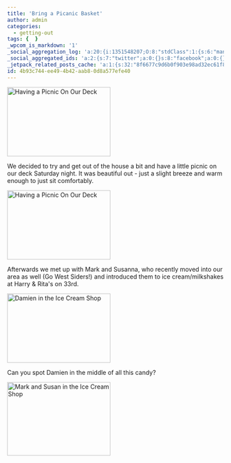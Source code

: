 ```yaml
---
title: 'Bring a Picanic Basket'
author: admin
categories:
  - getting-out
tags: {  }
_wpcom_is_markdown: '1'
_social_aggregation_log: 'a:20:{i:1351548207;O:8:"stdClass":1:{s:6:"manual";s:0:"";}i:1351550055;O:8:"stdClass":1:{s:6:"manual";s:0:"";}i:1351552776;O:8:"stdClass":1:{s:6:"manual";s:0:"";}i:1351557527;O:8:"stdClass":1:{s:6:"manual";s:0:"";}i:1351565572;O:8:"stdClass":1:{s:6:"manual";s:0:"";}i:1351580789;O:8:"stdClass":1:{s:6:"manual";s:0:"";}i:1351610857;O:8:"stdClass":1:{s:6:"manual";s:0:"";}i:1351655164;O:8:"stdClass":1:{s:6:"manual";s:0:"";}i:1351743736;O:8:"stdClass":1:{s:6:"manual";s:0:"";}i:1351917039;O:8:"stdClass":1:{s:6:"manual";s:0:"";}i:1371995545;O:8:"stdClass":2:{s:6:"manual";b:0;s:5:"items";a:0:{}}i:1372016168;O:8:"stdClass":2:{s:6:"manual";b:0;s:5:"items";a:0:{}}i:1372032891;O:8:"stdClass":2:{s:6:"manual";b:0;s:5:"items";a:0:{}}i:1372042745;O:8:"stdClass":2:{s:6:"manual";b:0;s:5:"items";a:0:{}}i:1372153432;O:8:"stdClass":2:{s:6:"manual";b:0;s:5:"items";a:0:{}}i:1372308309;O:8:"stdClass":2:{s:6:"manual";b:0;s:5:"items";a:0:{}}i:1372569895;O:8:"stdClass":2:{s:6:"manual";b:0;s:5:"items";a:0:{}}i:1372887144;O:8:"stdClass":2:{s:6:"manual";b:0;s:5:"items";a:0:{}}i:1373058312;O:8:"stdClass":2:{s:6:"manual";b:0;s:5:"items";a:0:{}}i:1373231719;O:8:"stdClass":2:{s:6:"manual";b:0;s:5:"items";a:0:{}}}'
_social_aggregated_ids: 'a:2:{s:7:"twitter";a:0:{}s:8:"facebook";a:0:{}}'
_jetpack_related_posts_cache: 'a:1:{s:32:"8f6677c9d6b0f903e98ad32ec61f8deb";a:2:{s:7:"expires";i:1513553035;s:7:"payload";a:3:{i:0;a:1:{s:2:"id";i:247;}i:1;a:1:{s:2:"id";i:206;}i:2;a:1:{s:2:"id";i:528;}}}}'
id: 4b93c744-ee49-4b42-aab8-0d8a577efe40
---
```

<p><a href="http://www.flickr.com/photos/lemon/688279686/" class="tt-flickr"><img src="http://farm2.static.flickr.com/1106/688279686_5942f586e4_m.jpg" alt="Having a Picnic On Our Deck" width="240" height="161" border="0" /></a></p>
<p>We decided to try and get out of the house a bit and have a little picnic on our deck Saturday night.  It was beautiful out - just a slight breeze and warm enough to just sit comfortably.</p>
<p><a href="http://www.flickr.com/photos/lemon/687427447/" class="tt-flickr"><img src="http://farm2.static.flickr.com/1417/687427447_5da505dafb_m.jpg" alt="Having a Picnic On Our Deck" width="240" height="161" border="0" /></a></p>
<p>Afterwards we met up with Mark and Susanna, who recently moved into our area as well (Go West Siders!) and introduced them to ice cream/milkshakes at Harry &amp; Rita's on 33rd.</p>
<p><a href="http://www.flickr.com/photos/lemon/687445713/" class="tt-flickr"><img src="http://farm2.static.flickr.com/1006/687445713_62db31e8ec_m.jpg" alt="Damien in the Ice Cream Shop" width="240" height="161" border="0" /></a></p>
<p>Can you spot Damien in the middle of all this candy?</p>
<p><a href="http://www.flickr.com/photos/lemon/687454741/" class="tt-flickr"><img src="http://farm2.static.flickr.com/1301/687454741_c4d5326b65_m.jpg" alt="Mark and Susan in the Ice Cream Shop" width="240" height="171" border="0" /></a></p>
